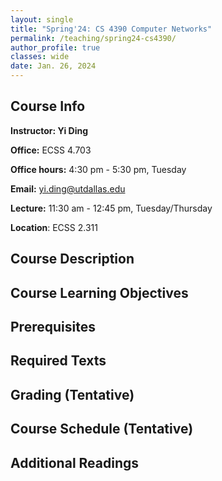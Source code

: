 ```yaml
---
layout: single
title: "Spring'24: CS 4390 Computer Networks"
permalink: /teaching/spring24-cs4390/
author_profile: true
classes: wide
date: Jan. 26, 2024
---
```


## Course Info

**Instructor: Yi Ding**

**Office:** ECSS 4.703 

**Office hours:** 4:30 pm - 5:30 pm, Tuesday

**Email:** yi.ding@utdallas.edu

**Lecture:** 11:30 am - 12:45 pm, Tuesday/Thursday

**Location**: ECSS 2.311



## Course Description




## Course Learning Objectives


## Prerequisites


## Required Texts



## Grading (Tentative)




## Course Schedule (Tentative)



## Additional Readings







